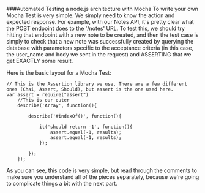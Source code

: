 ###Automated Testing a node.js architecture with Mocha
To write your own Mocha Test is very simple. We simply need to know the action and expected response. For example, with our Notes API, it's pretty clear what the POST endpoint does to the '/notes' URL. To test this, we should try hitting that endpoint with a new note to be created, and then the test case is simply to check that a new note was successfully created by querying the database with parameters specific to the acceptance criteria (in this case, the user_name and body we sent in the request) and ASSERTING that we get EXACTLY some result. 

Here is the basic layout for a Mocha Test:
	
	// This is the Assertion library we use. There are a few different ones (Chai, Assert, Should), but assert is the one used here.
	var assert = require("assert") 
		//This is our outer 
		describe('Array', function(){ 
			
			describe('#indexOf()', function(){ 
				
				it('should return -1', function(){ 
					assert.equal(-1, results); 
					assert.equal(-1, results); 
				});

			});
		});

As you can see, this code is very simple, but read through the comments to make sure you understand all of the pieces separately, because we're going to complicate things a bit with the next part.

